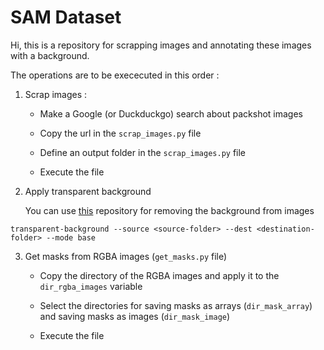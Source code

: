 # SAM Dataset

Hi, this is a repository for scrapping images and annotating these images with a background.

The operations are to be exececuted in this order :


1. Scrap images :

    - Make a Google (or Duckduckgo) search about packshot images

    - Copy the url in the `scrap_images.py` file

    - Define an output folder in the `scrap_images.py` file

    - Execute the file


2. Apply transparent background

   You can use [this](https://github.com/plemeri/transparent-background) repository for removing the background from images

```commandline
transparent-background --source <source-folder> --dest <destination-folder> --mode base
```

3. Get masks from RGBA images (`get_masks.py` file)

    - Copy the directory of the RGBA images and apply it to the `dir_rgba_images` variable

    - Select the directories for saving masks as arrays (`dir_mask_array`) and saving masks as images (`dir_mask_image`)

    - Execute the file
